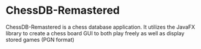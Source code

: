# ChessDB-Remastered
ChessDB-Remastered is a chess database application. It utilizes the JavaFX library to create a chess board GUI to both play freely as well as display stored games (PGN format)
